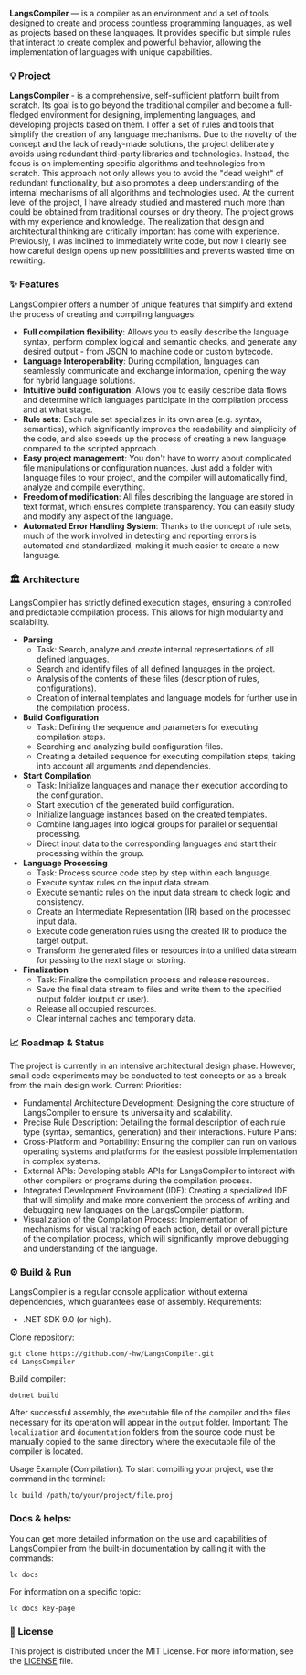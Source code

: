 **LangsCompiler** — is a compiler as an environment and a set of tools designed to create and process countless programming languages, as well as projects based on these languages. It provides specific but simple rules that interact to create complex and powerful behavior, allowing the implementation of languages ​​with unique capabilities.

### 💡 Project
**LangsCompiler** - is a comprehensive, self-sufficient platform built from scratch. Its goal is to go beyond the traditional compiler and become a full-fledged environment for designing, implementing languages, and developing projects based on them. I offer a set of rules and tools that simplify the creation of any language mechanisms.
Due to the novelty of the concept and the lack of ready-made solutions, the project deliberately avoids using redundant third-party libraries and technologies. Instead, the focus is on implementing specific algorithms and technologies from scratch. This approach not only allows you to avoid the "dead weight" of redundant functionality, but also promotes a deep understanding of the internal mechanisms of all algorithms and technologies used. At the current level of the project, I have already studied and mastered much more than could be obtained from traditional courses or dry theory.
The project grows with my experience and knowledge. The realization that design and architectural thinking are critically important has come with experience. Previously, I was inclined to immediately write code, but now I clearly see how careful design opens up new possibilities and prevents wasted time on rewriting.

### ✨ Features
LangsCompiler offers a number of unique features that simplify and extend the process of creating and compiling languages:
 * **Full compilation flexibility**: Allows you to easily describe the language syntax, perform complex logical and semantic checks, and generate any desired output - from JSON to machine code or custom bytecode.
 * **Language Interoperability**: During compilation, languages ​​can seamlessly communicate and exchange information, opening the way for hybrid language solutions.
 * **Intuitive build configuration**: Allows you to easily describe data flows and determine which languages ​​participate in the compilation process and at what stage.
 * **Rule sets**: Each rule set specializes in its own area (e.g. syntax, semantics), which significantly improves the readability and simplicity of the code, and also speeds up the process of creating a new language compared to the scripted approach.
 * **Easy project management**: You don't have to worry about complicated file manipulations or configuration nuances. Just add a folder with language files to your project, and the compiler will automatically find, analyze and compile everything.
 * **Freedom of modification**: All files describing the language are stored in text format, which ensures complete transparency. You can easily study and modify any aspect of the language.
 * **Automated Error Handling System**: Thanks to the concept of rule sets, much of the work involved in detecting and reporting errors is automated and standardized, making it much easier to create a new language.
 
### 🏛️ Architecture
LangsCompiler has strictly defined execution stages, ensuring a controlled and predictable compilation process. This allows for high modularity and scalability.
 * **Parsing**
   * Task: Search, analyze and create internal representations of all defined languages.
   * Search and identify files of all defined languages ​​in the project.
   * Analysis of the contents of these files (description of rules, configurations).
   * Creation of internal templates and language models for further use in the compilation process.
 * **Build Configuration**
   * Task: Defining the sequence and parameters for executing compilation steps.
   * Searching and analyzing build configuration files.
   * Creating a detailed sequence for executing compilation steps, taking into account all arguments and dependencies.
 * **Start Compilation**
   * Task: Initialize languages ​​and manage their execution according to the configuration.
   * Start execution of the generated build configuration.
   * Initialize language instances based on the created templates.
   * Combine languages ​​into logical groups for parallel or sequential processing.
   * Direct input data to the corresponding languages ​​and start their processing within the group.
 * **Language Processing**
   * Task: Process source code step by step within each language.
   * Execute syntax rules on the input data stream.
   * Execute semantic rules on the input data stream to check logic and consistency.
   * Create an Intermediate Representation (IR) based on the processed input data.
   * Execute code generation rules using the created IR to produce the target output.
   * Transform the generated files or resources into a unified data stream for passing to the next stage or storing.
 * **Finalization**
   * Task: Finalize the compilation process and release resources.
   * Save the final data stream to files and write them to the specified output folder (output or user).
   * Release all occupied resources.
   * Clear internal caches and temporary data.
   
### 📈 Roadmap & Status
The project is currently in an intensive architectural design phase. However, small code experiments may be conducted to test concepts or as a break from the main design work.
Current Priorities:
 * Fundamental Architecture Development: Designing the core structure of LangsCompiler to ensure its universality and scalability.
 * Precise Rule Description: Detailing the formal description of each rule type (syntax, semantics, generation) and their interactions.
Future Plans:
 * Cross-Platform and Portability: Ensuring the compiler can run on various operating systems and platforms for the easiest possible implementation in complex systems.
 * External APIs: Developing stable APIs for LangsCompiler to interact with other compilers or programs during the compilation process.
 * Integrated Development Environment (IDE): Creating a specialized IDE that will simplify and make more convenient the process of writing and debugging new languages ​​on the LangsCompiler platform.
 * Visualization of the Compilation Process: Implementation of mechanisms for visual tracking of each action, detail or overall picture of the compilation process, which will significantly improve debugging and understanding of the language.
 
### ⚙️ Build & Run
LangsCompiler is a regular console application without external dependencies, which guarantees ease of assembly.
Requirements:
 * .NET SDK 9.0 (or high).
 
Clone repository:
```
git clone https://github.com/-hw/LangsCompiler.git
cd LangsCompiler
```

Build compiler:
```
dotnet build
```

After successful assembly, the executable file of the compiler and the files necessary for its operation will appear in the `output` folder.
Important: The `localization` and `documentation` folders from the source code must be manually copied to the same directory where the executable file of the compiler is located.

Usage Example (Compilation).
To start compiling your project, use the command in the terminal:
```
lc build /path/to/your/project/file.proj
```

### Docs & helps:
You can get more detailed information on the use and capabilities of LangsCompiler from the built-in documentation by calling it with the commands:
```
lc docs
```
For information on a specific topic:
```
lc docs key-page
```

### 📄 License
This project is distributed under the MIT License. For more information, see the [LICENSE](LICENSE) file.
